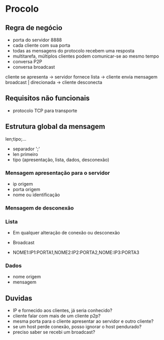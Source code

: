 # Procolo

## Regra de negócio
- porta do servidor 8888
- cada cliente com sua porta
- todas as mensagens do protocolo recebem uma resposta
- multitarefa, múltiplos clientes podem comunicar-se ao mesmo tempo
- conversa P2P
- conversa broadcast

cliente se apresenta -> servidor fornece lista -> cliente envia mensagem broadcast | direcionada -> cliente desconecta

## Requisitos não funcionais
- protocolo TCP para transporte

## Estrutura global da mensagem

len;tipo;...

- separador ';'
- len primeiro
- tipo (apresentação, lista, dados, desconexão)

### Mensagem apresentação para o servidor
- ip origem
- porta origem
- nome ou identificação

### Mensagem de desconexão

### Lista
- Em qualquer alteração de conexão ou desconexão
- Broadcast

- NOME1:IP1:PORTA1,NOME2:IP2:PORTA2,NOME:IP3:PORTA3

### Dados
- nome origem
- mensagem

## Duvidas
- IP e fornecido aos clientes, já seria conhecido?
- cliente falar com mais de um cliente p2p?
- mesma porta para o cliente apresentar ao servidor e outro cliente?
- se um host perde conexão, posso ignorar o host pendurado?
- preciso saber se recebi um broadcast?